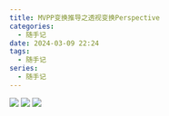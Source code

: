 ```yaml
---
title: MVPP变换推导之透视变换Perspective
categories:
  - 随手记
date: 2024-03-09 22:24
tags:
  - 随手记
series:
  - 随手记
---
```


![](/images/posts/MVPP变换推导之透视变换Perspective_240309_214718_1.jpg)
![](/images/posts/MVPP变换推导之透视变换Perspective_240309_214718_2.jpg)
![](/images/posts/MVPP变换推导之透视变换Perspective_240309_214718_3.jpg)



